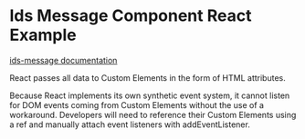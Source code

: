 # Ids Message Component React Example

[ids-message documentation](https://github.com/infor-design/enterprise-wc/blob/main/src/components/ids-message/README.md)

React passes all data to Custom Elements in the form of HTML attributes.

Because React implements its own synthetic event system, it cannot listen for DOM events coming from Custom Elements without the use of a workaround. Developers will need to reference their Custom Elements using a ref and manually attach event listeners with addEventListener.
